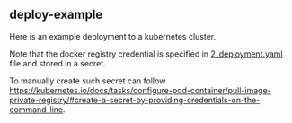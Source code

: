## deploy-example

Here is an example deployment to a kubernetes cluster.

Note that the docker registry credential is specified in [2_deployment.yaml](kubernetes-manifest/2_deployment.yaml) file and stored in a secret. 

To manually create such secret can follow https://kubernetes.io/docs/tasks/configure-pod-container/pull-image-private-registry/#create-a-secret-by-providing-credentials-on-the-command-line.